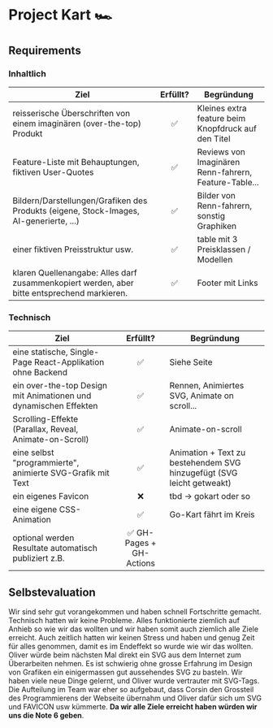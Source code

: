 # Project Kart 🏎️

## Requirements

### Inhaltlich

| Ziel                                                                                        | Erfüllt? | Begründung                                            |
|---------------------------------------------------------------------------------------------|:--------:|-------------------------------------------------------|
| reisserische Überschriften von einem imaginären (over-the-top) Produkt                      |    ✅     | Kleines extra feature beim Knopfdruck auf den Titel   |
| Feature-Liste mit Behauptungen, fiktiven User-Quotes                                        |    ✅     | Reviews von Imaginären Renn-fahrern, Feature-Table... |
| Bildern/Darstellungen/Grafiken des Produkts (eigene, Stock-Images, AI-generierte, ...)      |    ✅     | Bilder von Renn-fahrern, sonstig Graphiken            |
| einer fiktiven Preisstruktur usw.                                                           |    ✅     | table mit 3 Preisklassen / Modellen                   |
| klaren Quellenangabe: Alles darf zusammenkopiert werden, aber bitte entsprechend markieren. |    ✅     | Footer mit Links                                      |

### Technisch

| Ziel                                                             |        Erfüllt?         | Begründung                                                            |
|------------------------------------------------------------------|:-----------------------:|-----------------------------------------------------------------------|
| eine statische, Single-Page React-Applikation ohne Backend       |            ✅            | Siehe Seite                                                           |
| ein over-the-top Design mit Animationen und dynamischen Effekten |            ✅            | Rennen, Animiertes SVG, Animate on scroll...                          |
| Scrolling-Effekte (Parallax, Reveal, Animate-on-Scroll)          |            ✅            | Animate-on-scroll                                                     |
| eine selbst "programmierte", animierte SVG-Grafik mit Text       |            ✅            | Animation + Text zu bestehendem SVG hinzugefügt (SVG leicht getweakt) |
| ein eigenes Favicon                                              |            ❌            | tbd -> gokart oder so                                                 |
| eine eigene CSS-Animation                                        |            ✅            | Go-Kart fährt im Kreis                                                |
| optional werden Resultate automatisch publiziert z.B.            | ✅ GH-Pages + GH-Actions |

## Selbstevaluation

Wir sind sehr gut vorangekommen und haben schnell Fortschritte gemacht. Technisch hatten wir keine Probleme. Alles
funktionierte ziemlich auf Anhieb so wie wir das wollten und wir haben somit auch ziemlich alle Ziele erreicht.
Auch zeitlich hatten wir keinen Stress und haben und genug Zeit für alles genommen, damit es im Endeffekt so wurde wie
wir das wollten.
Oliver würde beim nächsten Mal direkt ein SVG aus dem Internet zum Überarbeiten nehmen. Es ist schwierig ohne grosse
Erfahrung im Design von Grafiken ein einigermassen gut aussehendes SVG zu basteln.
Wir haben viele neue Dinge gelernt, und Oliver wurde vertrauter mit SVG-Tags.
Die Aufteilung im Team war eher so aufgebaut, dass Corsin den Grossteil des Programmierens der Webseite übernahm und
Oliver dafür sich um SVG und FAVICON usw kümmerte.
**Da wir alle Ziele erreicht haben würden wir uns die Note 6 geben**.
